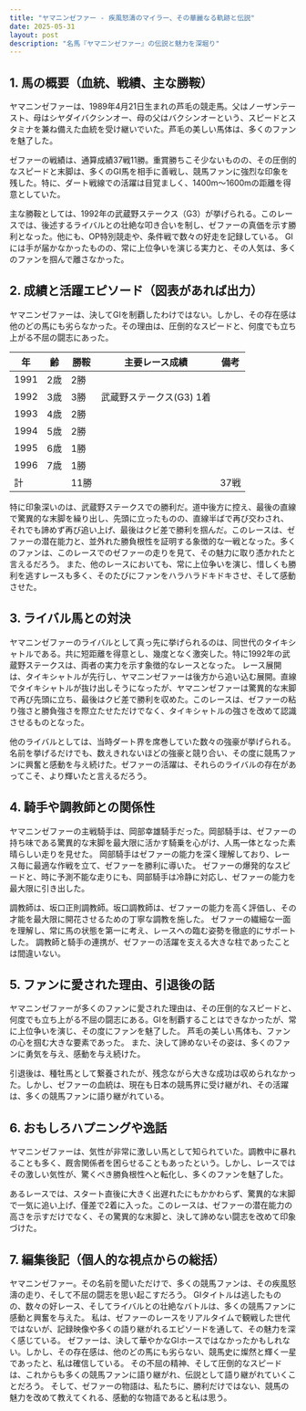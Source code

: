 ```yaml
---
title: "ヤマニンゼファー - 疾風怒濤のマイラー、その華麗なる軌跡と伝説"
date: 2025-05-31
layout: post
description: "名馬『ヤマニンゼファー』の伝説と魅力を深堀り"
---
```


## 1. 馬の概要（血統、戦績、主な勝鞍）

ヤマニンゼファーは、1989年4月21日生まれの芦毛の競走馬。父はノーザンテースト、母はシヤダイバクシンオー、母の父はバクシンオーという、スピードとスタミナを兼ね備えた血統を受け継いでいた。芦毛の美しい馬体は、多くのファンを魅了した。

ゼファーの戦績は、通算成績37戦11勝。重賞勝ちこそ少ないものの、その圧倒的なスピードと末脚は、多くのGI馬を相手に善戦し、競馬ファンに強烈な印象を残した。特に、ダート戦線での活躍は目覚ましく、1400m～1600mの距離を得意としていた。

主な勝鞍としては、1992年の武蔵野ステークス（G3）が挙げられる。このレースでは、後述するライバルとの壮絶な叩き合いを制し、ゼファーの真価を示す勝利となった。他にも、OP特別競走や、条件戦で数々の好走を記録している。  GIには手が届かなかったものの、常に上位争いを演じる実力と、その人気は、多くのファンを掴んで離さなかった。


## 2. 成績と活躍エピソード（図表があれば出力）

ヤマニンゼファーは、決してGIを制覇したわけではない。しかし、その存在感は他のどの馬にも劣らなかった。その理由は、圧倒的なスピードと、何度でも立ち上がる不屈の闘志にあった。

| 年 | 齢 | 勝鞍 | 主要レース成績 | 備考 |
|---|---|---|---|---|
| 1991 | 2歳 | 2勝 |  |  |
| 1992 | 3歳 | 3勝 |  武蔵野ステークス(G3) 1着 |  |
| 1993 | 4歳 | 2勝 |  |  |
| 1994 | 5歳 | 2勝 |  |  |
| 1995 | 6歳 | 1勝 |  |  |
| 1996 | 7歳 | 1勝 |  |  |
| 計 |  | 11勝 |  | 37戦 |


特に印象深いのは、武蔵野ステークスでの勝利だ。道中後方に控え、最後の直線で驚異的な末脚を繰り出し、先頭に立ったものの、直線半ばで再び交わされ、それでも諦めず再び追い上げ、最後はクビ差で勝利を掴んだ。このレースは、ゼファーの潜在能力と、並外れた勝負根性を証明する象徴的な一戦となった。多くのファンは、このレースでのゼファーの走りを見て、その魅力に取り憑かれたと言えるだろう。  また、他のレースにおいても、常に上位争いを演じ、惜しくも勝利を逃すレースも多く、そのたびにファンをハラハラドキドキさせ、そして感動させた。


## 3. ライバル馬との対決

ヤマニンゼファーのライバルとして真っ先に挙げられるのは、同世代のタイキシャトルである。共に短距離を得意とし、幾度となく激突した。特に1992年の武蔵野ステークスは、両者の実力を示す象徴的なレースとなった。  レース展開は、タイキシャトルが先行し、ヤマニンゼファーは後方から追い込む展開。直線でタイキシャトルが抜け出しそうになったが、ヤマニンゼファーは驚異的な末脚で再び先頭に立ち、最後はクビ差で勝利を収めた。このレースは、ゼファーの粘り強さと勝負強さを際立たせただけでなく、タイキシャトルの強さを改めて認識させるものとなった。

他のライバルとしては、当時ダート界を席巻していた数々の強豪が挙げられる。名前を挙げるだけでも、数えきれないほどの強豪と競り合い、その度に競馬ファンに興奮と感動を与え続けた。ゼファーの活躍は、それらのライバルの存在があってこそ、より輝いたと言えるだろう。


## 4. 騎手や調教師との関係性

ヤマニンゼファーの主戦騎手は、岡部幸雄騎手だった。岡部騎手は、ゼファーの持ち味である驚異的な末脚を最大限に活かす騎乗を心がけ、人馬一体となった素晴らしい走りを見せた。  岡部騎手はゼファーの能力を深く理解しており、レース毎に最適な作戦を立て、ゼファーを勝利に導いた。  ゼファーの爆発的なスピードと、時に予測不能な走りにも、岡部騎手は冷静に対応し、ゼファーの能力を最大限に引き出した。

調教師は、坂口正則調教師。坂口調教師は、ゼファーの能力を高く評価し、その才能を最大限に開花させるための丁寧な調教を施した。  ゼファーの繊細な一面を理解し、常に馬の状態を第一に考え、レースへの臨む姿勢を徹底的にサポートした。  調教師と騎手の連携が、ゼファーの活躍を支える大きな柱であったことは間違いない。


## 5. ファンに愛された理由、引退後の話

ヤマニンゼファーが多くのファンに愛された理由は、その圧倒的なスピードと、何度でも立ち上がる不屈の闘志にある。GIを制覇することはできなかったが、常に上位争いを演じ、その度にファンを魅了した。  芦毛の美しい馬体も、ファンの心を掴む大きな要素であった。  また、決して諦めないその姿は、多くのファンに勇気を与え、感動を与え続けた。

引退後は、種牡馬として繋養されたが、残念ながら大きな成功は収められなかった。しかし、ゼファーの血統は、現在も日本の競馬界に受け継がれ、その活躍は、多くの競馬ファンに語り継がれている。


## 6. おもしろハプニングや逸話

ヤマニンゼファーは、気性が非常に激しい馬として知られていた。調教中に暴れることも多く、厩舎関係者を困らせることもあったという。しかし、レースではその激しい気性が、驚くべき勝負根性へと転化し、多くのファンを魅了した。

あるレースでは、スタート直後に大きく出遅れたにもかかわらず、驚異的な末脚で一気に追い上げ、僅差で2着に入った。このレースは、ゼファーの潜在能力の高さを示すだけでなく、その驚異的な末脚と、決して諦めない闘志を改めて印象づけた。


## 7. 編集後記（個人的な視点からの総括）

ヤマニンゼファー。その名前を聞いただけで、多くの競馬ファンは、その疾風怒濤の走り、そして不屈の闘志を思い起こすだろう。  GIタイトルは逃したものの、数々の好レース、そしてライバルとの壮絶なバトルは、多くの競馬ファンに感動と興奮を与えた。  私は、ゼファーのレースをリアルタイムで観戦した世代ではないが、記録映像や多くの語り継がれるエピソードを通して、その魅力を深く感じている。  ゼファーは、決して華やかなGIホースではなかったかもしれない。しかし、その存在感は、他のどの馬にも劣らない、競馬史に燦然と輝く一星であったと、私は確信している。  その不屈の精神、そして圧倒的なスピードは、これからも多くの競馬ファンに語り継がれ、伝説として語り継がれていくことだろう。  そして、ゼファーの物語は、私たちに、勝利だけではない、競馬の魅力を改めて教えてくれる、感動的な物語であると私は思う。
